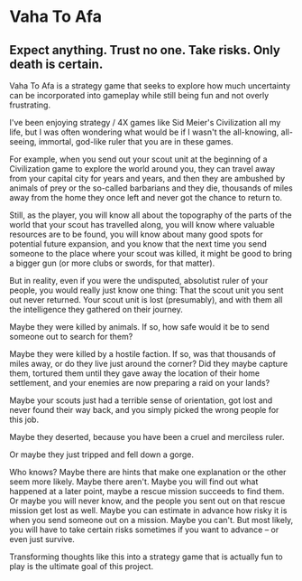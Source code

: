 # Vaha To Afa

## Expect anything. Trust no one. Take risks. Only death is certain.
Vaha To Afa is a strategy game 
that seeks to explore how much uncertainty can be incorporated into gameplay
while still being fun and not overly frustrating.

I've been enjoying strategy / 4X games like Sid Meier's Civilization all my life,
but I was often wondering what would be 
if I wasn't the all-knowing, all-seeing, immortal, god-like ruler
that you are in these games.

For example, when you send out your scout unit at the beginning of a Civilization game
to explore the world around you,
they can travel away from your capital city for years and years,
and then they are ambushed by animals of prey or the so-called barbarians
and they die,
thousands of miles away from the home they once left 
and never got the chance to return to.

Still, as the player, 
you will know all about the topography of the parts of the world 
that your scout has travelled along,
you will know where valuable resources are to be found, 
you will know about many good spots for potential future expansion,
and you know that the next time you send someone to the place where your scout was killed,
it might be good to bring a bigger gun (or more clubs or swords, for that matter).

But in reality, even if you were the undisputed, absolutist ruler of your people,
you would really just know one thing: 
That the scout unit you sent out never returned.
Your scout unit is lost (presumably), 
and with them all the intelligence they gathered on their journey.

Maybe they were killed by animals. 
If so, how safe would it be to send someone out to search for them?

Maybe they were killed by a hostile faction.
If so, was that thousands of miles away, or do they live just around the corner?
Did they maybe capture them,
tortured them until they gave away the location of their home settlement,
and your enemies are now preparing a raid on your lands?

Maybe your scouts just had a terrible sense of orientation,
got lost and never found their way back,
and you simply picked the wrong people for this job.

Maybe they deserted,
because you have been a cruel and merciless ruler.

Or maybe they just tripped and fell down a gorge.

Who knows?
Maybe there are hints that make one explanation or the other seem more likely.
Maybe there aren't.
Maybe you will find out what happened at a later point, 
maybe a rescue mission succeeds to find them.
Or maybe you will never know, and the people you sent out on that rescue mission get lost as well.
Maybe you can estimate in advance how risky it is when you send someone out on a mission.
Maybe you can't. 
But most likely, you will have to take certain risks sometimes if you want to advance –
or even just survive.

Transforming thoughts like this into a strategy game that is actually fun to play
is the ultimate goal of this project.
